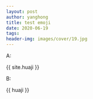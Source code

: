 ```yaml
---
layout: post
author: yanghong
title: test emoji
date: 2020-06-19
tags:  
header-img: images/cover/19.jpg
---
```


A: 

{{ site.huaji }}

B: 

{{ huaji }}